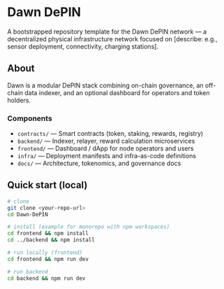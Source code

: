# Dawn DePIN

A bootstrapped repository template for the Dawn DePIN network — a decentralized physical infrastructure network focused on [describe: e.g., sensor deployment, connectivity, charging stations].

## About

Dawn is a modular DePIN stack combining on-chain governance, an off-chain data indexer, and an optional dashboard for operators and token holders.

### Components
- `contracts/` — Smart contracts (token, staking, rewards, registry)
- `backend/` — Indexer, relayer, reward calculation microservices
- `frontend/` — Dashboard / dApp for node operators and users
- `infra/` — Deployment manifests and infra-as-code definitions
- `docs/` — Architecture, tokenomics, and governance docs

## Quick start (local)

```bash
# clone
git clone <your-repo-url>
cd Dawn-DePIN

# install (example for monorepo with npm workspaces)
cd frontend && npm install
cd ../backend && npm install

# run locally (frontend)
cd frontend && npm run dev

# run backend
cd backend && npm run dev

